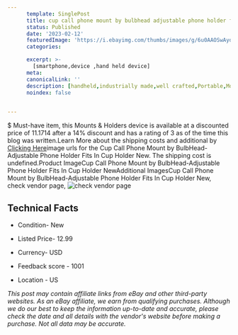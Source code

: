 ```yaml
---
      template: SinglePost
      title: cup call phone mount by bulbhead adjustable phone holder fits in cup holder new
      status: Published
      date: '2023-02-12'
      featuredImage: 'https://i.ebayimg.com/thumbs/images/g/6u0AAOSwAydijPbV/s-l225.jpg'
      categories: 

      excerpt: >-
        [smartphone,device ,hand held device]
      meta:
      canonicalLink: ''
      description: [handheld,industrially made,well crafted,Portable,Mobile,Compact,Convenient,Lightweight,Maneuverable,Man-portable,Miniature,Carriable,Hand-held,Light,Holdable,Transportable,Mobile device,Pocket-sized,On-the-go,Wireless,Cordless,Compact size,Convenient size, smartphone,device ,hand held device]
      noindex: false

        
---
```

$
    Must-have item, this Mounts & Holders device is available at a discounted price of 11.1714 after a 14% discount and has a rating of 3 as of the time this blog was written.Learn More about the shipping costs and additional by [Clicking Here](https://www.ebay.com/itm/195079339417?hash=item2d6ba27d99%3Ag%3A6u0AAOSwAydijPbV&mkevt=1&mkcid=1&mkrid=711-53200-19255-0&campid=%253CePNCampaignId%253E&customid=%253CreferenceId%253E&toolid=10049)image urls for the Cup Call Phone Mount by BulbHead-Adjustable Phone Holder Fits In Cup Holder New. The shipping cost is undefined.Product ImageCup Call Phone Mount by BulbHead-Adjustable Phone Holder Fits In Cup Holder NewAdditional ImagesCup Call Phone Mount by BulbHead-Adjustable Phone Holder Fits In Cup Holder New, check vendor page, ![check vendor page](https://origin-galleryplus.ebayimg.com/ws/web/195079339417_2_0_1/225x225.jpg,https://origin-galleryplus.ebayimg.com/ws/web/195079339417_3_0_1/225x225.jpg,https://origin-galleryplus.ebayimg.com/ws/web/195079339417_4_0_1/225x225.jpg,https://origin-galleryplus.ebayimg.com/ws/web/195079339417_5_0_1/225x225.jpg,https://origin-galleryplus.ebayimg.com/ws/web/195079339417_6_0_1/225x225.jpg,https://origin-galleryplus.ebayimg.com/ws/web/195079339417_7_0_1/225x225.jpg,https://origin-galleryplus.ebayimg.com/ws/web/195079339417_8_0_1/225x225.jpg,https://origin-galleryplus.ebayimg.com/ws/web/195079339417_9_0_1/225x225.jpg)
    
    

 ## Technical Facts 



     
      

 - Condition- New 


      

 - Listed Price- 12.99 


      

 - Currency- USD 


      

 - Feedback score - 1001 


      

 - Location - US 


      
      

 *_This post may contain affiliate links from eBay and other third-party websites. As an eBay affiliate, we earn from qualifying purchases. Although we do our best to keep the information up-to-date and accurate, please check the date and all details with the vendor's website before making a purchase. Not all data may be accurate._*



    
    
    
    
    